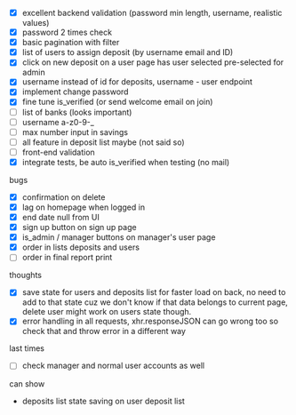 - [x] excellent backend validation (password min length, username, realistic values)
- [x] password 2 times check
- [x] basic pagination with filter
- [x] list of users to assign deposit (by username email and ID)
- [x] click on new deposit on a user page has user selected pre-selected for admin
- [x] username instead of id for deposits, username - user endpoint
- [x] implement change password
- [x] fine tune is_verified (or send welcome email on join)
- [ ] list of banks (looks important)
- [ ] username a-z0-9-_
- [ ] max number input in savings
- [ ] all feature in deposit list maybe (not said so)
- [ ] front-end validation
- [x] integrate tests, be auto is_verified when testing (no mail)

bugs

- [x] confirmation on delete
- [x] lag on homepage when logged in
- [x] end date null from UI
- [x] sign up button on sign up page
- [x] is_admin / manager buttons on manager's user page
- [x] order in lists deposits and users
- [ ] order in final report print

thoughts

- [x] save state for users and deposits list for faster load on back, no need to add to that state cuz we don't know if that data belongs to current page, delete user might work on users state though.
- [x] error handling in all requests, xhr.responseJSON can go wrong too so check that and throw error in a different way

last times

- [ ] check manager and normal user accounts as well


can show

- deposits list state saving on user deposit list
